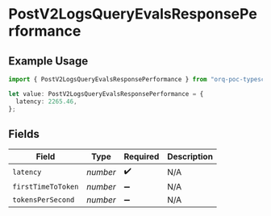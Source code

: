# PostV2LogsQueryEvalsResponsePerformance

## Example Usage

```typescript
import { PostV2LogsQueryEvalsResponsePerformance } from "orq-poc-typescript-multi-env-version/models/operations";

let value: PostV2LogsQueryEvalsResponsePerformance = {
  latency: 2265.46,
};
```

## Fields

| Field              | Type               | Required           | Description        |
| ------------------ | ------------------ | ------------------ | ------------------ |
| `latency`          | *number*           | :heavy_check_mark: | N/A                |
| `firstTimeToToken` | *number*           | :heavy_minus_sign: | N/A                |
| `tokensPerSecond`  | *number*           | :heavy_minus_sign: | N/A                |